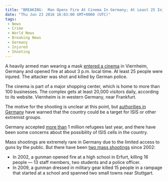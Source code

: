 ```yaml
---
title: "BREAKING:  Man Opens Fire At Cinema In Germany; At Least 25 Injured"
date: "Thu Jun 23 2016 16:03:00 GMT+0000 (UTC)"
tags: 
 - News
 - Crime
 - World News
 - Breaking News
 - Germany
 - Injured
 - Shooting
---
```

<p><!--OffDef--></p><p><!--Ads1--></p><p>A heavily armed man wearing a mask <a href="http://www.cnn.com/2016/06/23/europe/germany-mass-shooting/index.html" onclick="__gaTracker(&apos;send&apos;, &apos;event&apos;, &apos;outbound-article&apos;, &apos;http://www.cnn.com/2016/06/23/europe/germany-mass-shooting/index.html&apos;, &apos;entered a cinema&apos;);" target="_blank">entered a cinema</a> in&#xA0;Viernheim, Germany and opened fire at about 3 p.m. local time. At least 25 people were injured. The attacker was shot and killed by German police.</p><p>The cinema is part of a major shopping center, which is home to more than 100 businesses. The complex gets at least 20,000 visitors daily, according to its website. Viernheim is in western Germany, near Frankfurt.</p><p>The motive for the shooting is unclear at this point, but <a href="http://www.cnn.com/2016/06/23/europe/germany-mass-shooting/index.html" onclick="__gaTracker(&apos;send&apos;, &apos;event&apos;, &apos;outbound-article&apos;, &apos;http://www.cnn.com/2016/06/23/europe/germany-mass-shooting/index.html&apos;, &apos;authorities in Germany&apos;);" target="_blank">authorities in Germany</a> have warned that the country could be a target for ISIS or other extremist groups.</p><p>Germany accepted <a href="http://www.cnn.com/2016/06/23/europe/germany-mass-shooting/index.html" onclick="__gaTracker(&apos;send&apos;, &apos;event&apos;, &apos;outbound-article&apos;, &apos;http://www.cnn.com/2016/06/23/europe/germany-mass-shooting/index.html&apos;, &apos;more than&apos;);" target="_blank">more than</a> 1 million refugees last year, and there have been some concerns about the possibility of ISIS cells in the country.</p><p><!--Ads2--></p><p>Mass shootings are extremely rare in Germany due to the limited access to guns by the public. But there have been <a href="http://www.cnn.com/2016/06/23/europe/germany-mass-shooting/index.html" onclick="__gaTracker(&apos;send&apos;, &apos;event&apos;, &apos;outbound-article&apos;, &apos;http://www.cnn.com/2016/06/23/europe/germany-mass-shooting/index.html&apos;, &apos;two mass shootings&apos;);" target="_blank">two mass shootings</a> since 2002:</p><ul>
<li class="zn-body__paragraph">In 2002, a gunman opened fire at a high school in Erfurt, killing 16 people &#x2014; 13 staff members, two students and a police officer.</li>
<li class="zn-body__paragraph">In 2009, a gunman dressed in military gear killed 15 people in a rampage that started at a school and spanned two small towns near Stuttgart.</li>
</ul>